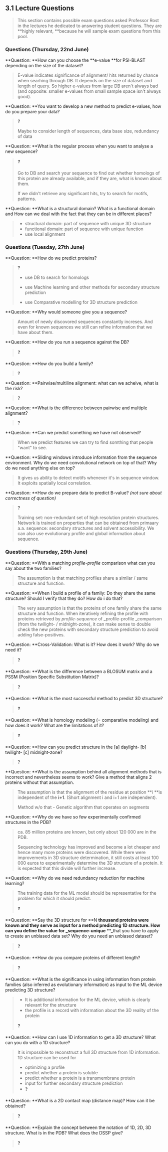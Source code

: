 ## 3.1 Lecture Questions

> This section contains possible exam questions asked Professor Rost in the lectures he dedicated to answering student questions. They are **highly relevant, **because he will sample exam questions from this pool.

### Questions \(Thursday, 22nd June\)

**Question: **How can you choose the **e-value **for PSI-BLAST depending on the size of the dataset?

> E-value indicates significance of alignment/ hits returned by chance when searhing through DB. It depends on the size of dataset and length of query. So higher e-values from large DB aren't always bad \(and opposite: smaller e-values from small sample space isn't always good\).

**Question: **You want to develop a new method to predict e-values, how do you prepare your data?

> **?**
>
> Maybe to consider length of sequences, data base size, redundancy of data

**Question: **What is the regular process when you want to analyse a new sequence?

> ❓
>
> Go to DB and search your sequence to find out whether homologs of this protein are already available, and if they are, what is known about them.
>
> If we didn't retrieve any significant hits, try to search for motifs, patterns.

**Question: **What is a structural domain? What is a functional domain and How can we deal with the fact that they can be in different places?

> * structural domain: part of sequence with unique 3D structure
> * functional domain: part of sequence with unique function
> * use local alignment

### Questions \(Tuesday, 27th June\)

**Question: **How do we predict proteins?

> **?**
>
> * use DB to search for homologs
> * use Machine learning and other methods for secondary structure prediction
>
> * use Comparative modelling for 3D structure prediction

**Question: **Why would someone give you a sequence?

> Amount of newly discovored sequences constantly increses. And even for known sequences we still can refine information that we have about them.

**Question: **How do you run a sequence against the DB?

> ❓

**Question: **How do you build a family?

> **?**

**Question: **Pairwise/multiline alignment: what can we acheive, what is the risk?

> **?**

**Question: **What is the difference between pairwise and multiple alignment?

> **?**

**Question: **Can we predict something we have not observed?

> When we predict features we can try to find somthing that people "want" to see.

**Question: **Sliding windows introduce information from the sequence environment. Why do we need convolutional network on top of that? Why do we need anything else on top?

> It gives us ability to detect motifs whenever it's in sequence window. It exploits spatially local correlation.

**Question: **How do we prepare data to predict B-value? _\(not sure about correctness of question\)_

> **?**
>
> Training set: non-redundant set of high resolution protein structures. Network is trained on properties that can be obtained from primaary a.a. sequence: secondary structures and solvent accessibility. We can also use evolutionary profile and global information about sequence.

### Questions \(Thursday, 29th June\)

**Question: **With a matching _profile-profile_ comparison what can you say about the two families?

> The assumption is that matching profiles share a similar / same structure and function.

**Question: **When I build a profile of a famliy: Do they share the same structure? Should I verify that they do? How do i do that?

> The very assumption is that the proteins of one family share the same structure and function. When iteratively refining the profile with proteins retrieved by _profile-sequence_ of \_profile-profile \_comparison \(from the twilight- / midnight-zone\), it can make sense to double check the new proteins with secondary structure prediction to avoid adding false-positives.

**Question: **Cross-Validation: What is it? How does it work? Why do we need it?

> ❓

**Question: **What is the difference between a BLOSUM matrix and a PSSM \(Position Specific Substitution Matrix\)?

> ❓

**Question: **What is the most successful method to predict 3D structure?

> ❓

**Question: **What is homology modeling \(= comparative modeling\) and how does it work? What are the limitations of it?

> ❓

**Question: **How can you predict structure in the \[a\] daylight- \[b\] twilight- \[c\] midnight-zone?

> **?**

**Question: **What is the assumption behind all alignment methods that is incorrect and nevertheless seems to work? Give a method that aligns 2 proteins without that assumption.

> The assumption is that the alignment of the residue at position **i **is independent of the **i+1**. \(Short alignment i and i+1 are independent\).
>
> Method w/o that - Genetic algorithm that operates on segments

**Question: **Why do we have so few experimentally confirmed structures in the PDB?

> ca. 85 million proteins are known, but only about 120 000 are in the PDB.
>
> Sequencing technology has improved and become a lot cheaper and hence many more proteins were discovered. While there were improvements in 3D structure determination, it still costs at least 100 000 euros to experimentally determine the 3D structure of a protein. It is expected that this divide will further increase.

**Question: **Why do we need redundancy reduction for machine learning?

> The training data for the ML model should be representative for the problem for which it should predict.
>
> ❓

**Question: **Say the 3D structure for **N **thousand proteins were known and they serve as input for a method predicting 1D structure. How can you define the value for \_sequence-unique** **\_that you have to apply to create an unbiased data set? Why do you need an unbiased dataset?

> ❓

**Question: **How do you compare proteins of different length?

> ❓

**Question: **What is the significance in using information from protein families \(also inferred as evolutionary information\) as input to the ML device predicting 3D structure?

> * It is additional information for the ML device, which is clearly relevant for the structure
> * the profile is a record with information about the 3D reality of the protein
>
> ❓

**Question: **How can I use 1D information to get a 3D structure? What can you do with a 1D structure?

> It is impossible to reconstruct a full 3D structure from 1D information. 1D structure can be used for
>
> * optimizing a profile
> * predict whether a protein is soluble
> * predict whether a protein is a transmembrane protein
> * input for further secondary structure prediction
> * ❓

**Question: **What is a 2D contact map \(distance map\)? How can it be obtained?

> ❓

**Question: **Explain the concept between the notation of 1D, 2D, 3D structure. What is in the PDB? What does the DSSP give?

> ❓




